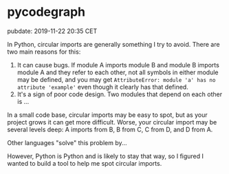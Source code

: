# pycodegraph
pubdate: 2019-11-22 20:35 CET

In Python, circular imports are generally something I try to avoid. There are two main reasons for this:

1. It can cause bugs. If module A imports module B and module B imports module A and they refer to each other, not all symbols in either module may be defined, and you may get `AttributeError: module 'a' has no attribute 'example'` even though it clearly has that defined.
2. It's a sign of poor code design. Two modules that depend on each other is ...

In a small code base, circular imports may be easy to spot, but as your project grows it can get more difficult. Worse, your circular import may be several levels deep: A imports from B, B from C, C from D, and D from A.

Other languages "solve" this problem by...

However, Python is Python and is likely to stay that way, so I figured I wanted to build a tool to help me spot circular imports.
